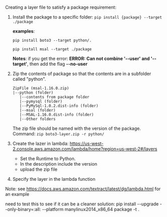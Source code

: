 Creating a layer file to satisfy a package requirement:

1. Install the package to a specific folder:
    ```pip install {package} --target ./package ```
    
    **examples**: 
    
    ```pip install boto3 --target python/. ```
    
    ```pip install msal --target ./package ```

   **Notes**: if you get the error: **ERROR: Can not combine '--user' and '--target'**, then add the flag **--no-user**
      
3. Zip the contents of package so that the contents are in a subfolder called "python".
    ```
    ZipFile (msal-1.16.0.zip)
    |--python (folder)
       |--contents from package folder
       |--pymysql (folder)
       |--PyMySql-1.0.2.dist-info (folder)
       |--msal (folder)
       |--MSAL-1.16.0.dist-info (folder)
       |--Other folders
    ```
    The zip file should be named with the version of the package.
    Command: ```zip boto3-layer.zip -r python/```
4. Create the lazer in lambda: https://us-west-2.console.aws.amazon.com/lambda/home?region=us-west-2#/layers
    * Set the Runtime to Python.
    * In the description include the version
    * upload the zip file
5. Specify the layer in the lambda function


Note: see https://docs.aws.amazon.com/textract/latest/dg/lambda.html for an example


need to test this to see if it can be a cleaner solution: pip install --upgrade --only-binary=:all: --platform manylinux2014_x86_64 package -t .
